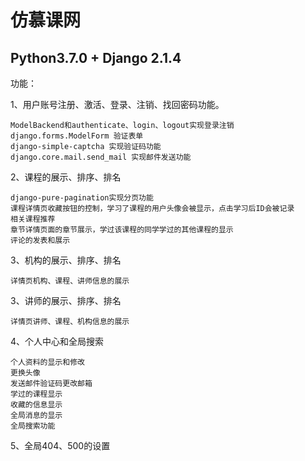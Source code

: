 # 仿慕课网

Python3.7.0 + Django 2.1.4
----------------------------
功能：

1、用户账号注册、激活、登录、注销、找回密码功能。

    ModelBackend和authenticate、login、logout实现登录注销
    django.forms.ModelForm 验证表单
    django-simple-captcha 实现验证码功能
    django.core.mail.send_mail 实现邮件发送功能
2、课程的展示、排序、排名

    django-pure-pagination实现分页功能
    课程详情页收藏按钮的控制，学习了课程的用户头像会被显示，点击学习后ID会被记录
    相关课程推荐
    章节详情页面的章节展示，学过该课程的同学学过的其他课程的显示
    评论的发表和展示
3、机构的展示、排序、排名

    详情页机构、课程、讲师信息的展示
    
3、讲师的展示、排序、排名

    详情页讲师、课程、机构信息的展示
4、个人中心和全局搜索

    个人资料的显示和修改
    更换头像
    发送邮件验证码更改邮箱
    学过的课程显示
    收藏的信息显示
    全局消息的显示
    全局搜索功能
    
5、全局404、500的设置